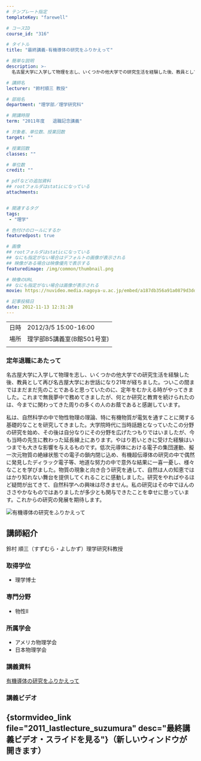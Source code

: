 ```yaml
---
# テンプレート指定
templateKey: "farewell"

# コースID
course_id: "316"

# タイトル
title: "最終講義-有機導体の研究をふりかえって"

# 簡単な説明
description: >-
  名古屋大学に入学して物理を志し、いくつかの他大学での研究生活を経験した後、教員として再び名古屋大学にお世話になり21年が経ちました。ついこの間まではまだまだ先のことであると思っていたのに、定年をむかえる時がやってきました。これまで無我夢中で務めてきましたが、何とか研究と教育を続けられたのは、今までに関わってきた周りの多くの人のお蔭であると感謝しています。私は、自然科学の中で物性物理の理論、 ...

# 講師名
lecturer: "鈴村順三 教授"

# 部局名
department: "理学部／理学研究科"

# 開講時限
term: "2011年度	退職記念講義"

# 対象者、単位数、授業回数
target: ""

# 授業回数
classes: ""

# 単位数
credit: ""

# pdfなどの追加資料
## rootフォルダはstaticになっている
attachments:


# 関連するタグ
tags:
 - "理学"

# 色付けのロールにするか
featuredpost: true

# 画像
## rootフォルダはstaticになっている
## なにも指定がない場合はデフォルトの画像が表示される
## 映像がある場合は映像優先で表示する
featuredimage: /img/common/thumbnail.png

# 映像のURL
## なにも指定がない場合は画像が表示される
movie: https://nuvideo.media.nagoya-u.ac.jp/embed/a187db356a91a0879d3dd4c3b37ff09a565627b2

# 記事投稿日
date: 2012-11-13 12:31:28
---
```


|   |   |
|---|---|
| 日時 | 2012/3/5  15:00-16:00 |
| 場所 | 理学部B5講義室(B館501号室) |
|   |   |


### 定年退職にあたって

名古屋大学に入学して物理を志し、いくつかの他大学での研究生活を経験した後、教員として再び名古屋大学にお世話になり21年が経ちました。ついこの間まではまだまだ先のことであると思っていたのに、定年をむかえる時がやってきました。これまで無我夢中で務めてきましたが、何とか研究と教育を続けられたのは、今までに関わってきた周りの多くの人のお蔭であると感謝しています。

私は、自然科学の中で物性物理の理論、特に有機物質が電気を通すことに関する基礎的なことを研究してきました。大学院時代に当時話題となっていたこの分野の研究を始め、その後は自分なりにその分野を広げたつもりではいましたが、今も当時の先生に教わった延長線上にあります。やはり若いときに受けた経験はいつまでも大きな影響を与えるものです。低次元導体における電子の集団運動、擬一次元物質の絶縁状態での電子の鎖内閉じ込め、有機超伝導体の研究の中で偶然に発見したディラック電子等、地道な努力の中で意外な結果に一喜一憂し、様々なことを学びました。物質の現象と向き合う研究を通して、自然は人の知恵でははかり知れない舞台を提供してくれることに感動しました。研究をやればやるほど疑問が出てきて、自然科学への興味は尽きません。私の研究はその中でほんのささやかなものではありましたが多少とも関与できたことを幸せに思っています。これからの研究の発展を期待します。



![有機導体の研究をふりかえって](http://ocw.nagoya-u.jp/files/316/s_suzumura.png) 
## 講師紹介

鈴村 順三（すずむら・よしかず）理学研究科教授

### 取得学位

* 理学博士

### 専門分野

* 物性II

### 所属学会

* アメリカ物理学会
* 日本物理学会


### 講義資料

[有機導体の研究をふりかえって](http://ocw.nagoya-u.jp/files/316/suzumura.pdf) 


### 講義ビデオ

{stormvideo_link file="2011_lastlecture_suzumura" desc="最終講義ビデオ・スライドを見る"}（新しいウィンドウが開きます）
-----